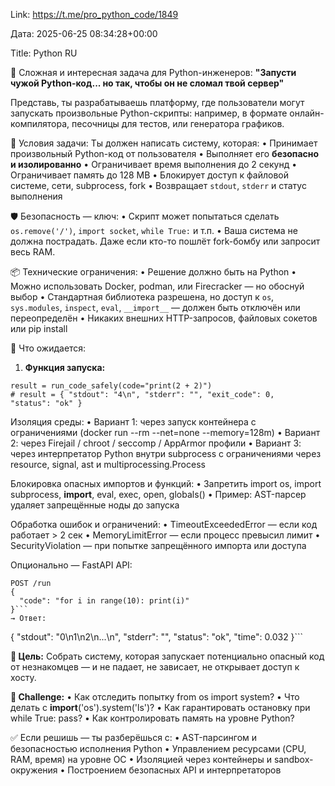 Link: https://t.me/pro_python_code/1849

Дата: 2025-06-25 08:34:28+00:00

Title: Python RU

🧠 Сложная и интересная задача для Python-инженеров:
**"Запусти чужой Python-код... но так, чтобы он не сломал
твой сервер"**

Представь, ты разрабатываешь платформу, где пользователи
могут запускать произвольные Python-скрипты:
например, в формате онлайн-компилятора, песочницы для
тестов, или генератора графиков.

📌 Условия задачи:
Ты должен написать систему, которая:
• Принимает произвольный Python-код от пользователя
• Выполняет его **безопасно и изолированно**
• Ограничивает время выполнения до 2 секунд
• Ограничивает память до 128 MB
• Блокирует доступ к файловой системе, сети, subprocess,
fork
• Возвращает `stdout`, `stderr` и статус выполнения

🛡️ Безопасность — ключ:
• Скрипт может попытаться сделать `os.remove('/')`, `import
socket`, `while True:` и т.п.
• Ваша система не должна пострадать. Даже если кто-то пошлёт
fork-бомбу или запросит весь RAM.

📦 Технические ограничения:
• Решение должно быть на Python
• Можно использовать Docker, podman, или Firecracker — но
обоснуй выбор
• Стандартная библиотека разрешена, но доступ к `os`,
`sys.modules`, `inspect`, `eval`, `__import__` — должен быть
отключён или переопределён
• Никаких внешних HTTP-запросов, файловых сокетов или pip
install

🔧 Что ожидается:

1. **Функция запуска:**
```
result = run_code_safely(code="print(2 + 2)")
# result = { "stdout": "4\n", "stderr": "", "exit_code": 0,
"status": "ok" }
```
Изоляция среды:
• Вариант 1: через запуск контейнера с ограничениями (docker
run --rm --net=none --memory=128m)
• Вариант 2: через Firejail / chroot / seccomp / AppArmor
профили
• Вариант 3: через интерпретатор Python внутри subprocess с
ограничениями через resource, signal, ast и
multiprocessing.Process

Блокировка опасных импортов и функций:
• Запретить import os, import subprocess, __import__, eval,
exec, open, globals()
• Пример: AST-парсер удаляет запрещённые ноды до запуска

Обработка ошибок и ограничений:
• TimeoutExceededError — если код работает > 2 сек
• MemoryLimitError — если процесс превысил лимит
• SecurityViolation — при попытке запрещённого импорта или
доступа

Опционально — FastAPI API:

```
POST /run
{
  "code": "for i in range(10): print(i)"
}```
→ Ответ:

```
{
  "stdout": "0\n1\n2\n...\n",
  "stderr": "",
  "status": "ok",
  "time": 0.032
}```

**🎯 Цель:**
Собрать систему, которая запускает потенциально опасный код
от незнакомцев — и не падает, не зависает, не открывает
доступ к хосту.

**🤯 Challenge:**
• Как отследить попытку from os import system?
• Что делать с __import__('os').system('ls')?
• Как гарантировать остановку при while True: pass?
• Как контролировать память на уровне Python?

✅ Если решишь — ты разберёшься с:
• AST-парсингом и безопасностью исполнения Python
• Управлением ресурсами (CPU, RAM, время) на уровне ОС
• Изоляцией через контейнеры и sandbox-окружения
• Построением безопасных API и интерпретаторов

